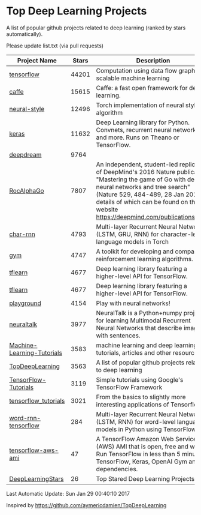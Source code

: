 # Top Deep Learning Projects
A list of popular github projects related to deep learning (ranked by stars automatically).

Please update list.txt (via pull requests)

| Project Name| Stars | Description 
| ------- | ------ | ------  
| [tensorflow](https://github.com/tensorflow/tensorflow) | 44201 | Computation using data flow graphs for scalable machine learning |  
| [caffe](https://github.com/BVLC/caffe) | 15615 | Caffe: a fast open framework for deep learning. |  
| [neural-style](https://github.com/jcjohnson/neural-style) | 12496 | Torch implementation of neural style algorithm |  
| [keras](https://github.com/fchollet/keras) | 11632 | Deep Learning library for Python. Convnets, recurrent neural networks, and more. Runs on Theano or TensorFlow. |  
| [deepdream](https://github.com/google/deepdream) | 9764 |  |  
| [RocAlphaGo](https://github.com/Rochester-NRT/RocAlphaGo) | 7807 | An independent, student-led replication of DeepMind's 2016 Nature publication, "Mastering the game of Go with deep neural networks and tree search" (Nature 529, 484-489, 28 Jan 2016), details of which can be found on their website https://deepmind.com/publications.html. |  
| [char-rnn](https://github.com/karpathy/char-rnn) | 4793 | Multi-layer Recurrent Neural Networks (LSTM, GRU, RNN) for character-level language models in Torch |  
| [gym](https://github.com/openai/gym) | 4747 | A toolkit for developing and comparing reinforcement learning algorithms. |  
| [tflearn](https://github.com/tflearn/tflearn) | 4677 | Deep learning library featuring a higher-level API for TensorFlow. |  
| [tflearn](https://github.com/tflearn/tflearn) | 4677 | Deep learning library featuring a higher-level API for TensorFlow. |  
| [playground](https://github.com/tensorflow/playground) | 4154 | Play with neural networks! |  
| [neuraltalk](https://github.com/karpathy/neuraltalk) | 3977 | NeuralTalk is a Python+numpy project for learning Multimodal Recurrent Neural Networks that describe images with sentences. |  
| [Machine-Learning-Tutorials](https://github.com/ujjwalkarn/Machine-Learning-Tutorials) | 3583 | machine learning and deep learning tutorials, articles and other resources  |  
| [TopDeepLearning](https://github.com/aymericdamien/TopDeepLearning) | 3563 | A list of popular github projects related to deep learning |  
| [TensorFlow-Tutorials](https://github.com/nlintz/TensorFlow-Tutorials) | 3119 | Simple tutorials using Google's TensorFlow Framework |  
| [tensorflow_tutorials](https://github.com/pkmital/tensorflow_tutorials) | 3021 | From the basics to slightly more interesting applications of Tensorflow |  
| [word-rnn-tensorflow](https://github.com/hunkim/word-rnn-tensorflow) | 284 | Multi-layer Recurrent Neural Networks (LSTM, RNN) for word-level language models in Python using TensorFlow. |  
| [tensorflow-aws-ami](https://github.com/ritchieng/tensorflow-aws-ami) | 47 | A TensorFlow Amazon Web Service (AWS) AMI that is open, free and works. Run TensorFlow in less than 5 minutes. TensorFlow, Keras, OpenAI Gym and all dependencies. |  
| [DeepLearningStars](https://github.com/hunkim/DeepLearningStars) | 26 | Top Stared Deep Learning Projects |  

Last Automatic Update: Sun Jan 29 00:40:10 2017

Inspired by https://github.com/aymericdamien/TopDeepLearning